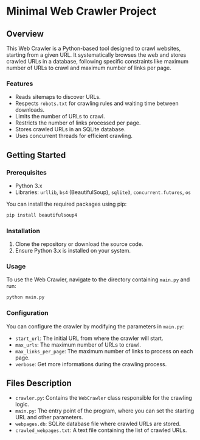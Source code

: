 # Minimal Web Crawler Project

## Overview

This Web Crawler is a Python-based tool designed to crawl websites, starting from a given URL. It systematically browses the web and stores crawled URLs in a database, following specific constraints like maximum number of URLs to crawl and maximum number of links per page.

### Features

- Reads sitemaps to discover URLs.
- Respects `robots.txt` for crawling rules and waiting time between downloads.
- Limits the number of URLs to crawl.
- Restricts the number of links processed per page.
- Stores crawled URLs in an SQLite database.
- Uses concurrent threads for efficient crawling.

## Getting Started

### Prerequisites

- Python 3.x
- Libraries: `urllib`, `bs4` (BeautifulSoup), `sqlite3`, `concurrent.futures`, `os`

You can install the required packages using pip:

```bash
pip install beautifulsoup4 
```

### Installation

1. Clone the repository or download the source code.
2. Ensure Python 3.x is installed on your system.

### Usage

To use the Web Crawler, navigate to the directory containing `main.py` and run:

```bash
python main.py
```

### Configuration

You can configure the crawler by modifying the parameters in `main.py`:

- `start_url`: The initial URL from where the crawler will start.
- `max_urls`: The maximum number of URLs to crawl.
- `max_links_per_page`: The maximum number of links to process on each page.
- `verbose`: Get more informations during the crawling process.

## Files Description

- `crawler.py`: Contains the `WebCrawler` class responsible for the crawling logic.
- `main.py`: The entry point of the program, where you can set the starting URL and other parameters.
- `webpages.db`: SQLite database file where crawled URLs are stored.
- `crawled_webpages.txt`: A text file containing the list of crawled URLs.

